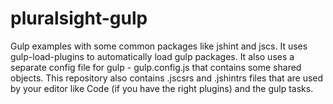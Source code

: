 # pluralsight-gulp
Gulp examples with some common packages like jshint and jscs.
It uses gulp-load-plugins to automatically load gulp packages.
It also uses a separate config file for gulp - gulp.config.js that contains some shared objects.
This repository also contains .jscsrs and .jshintrs files that are used by your editor like Code (if you have the right plugins) and the gulp tasks.


